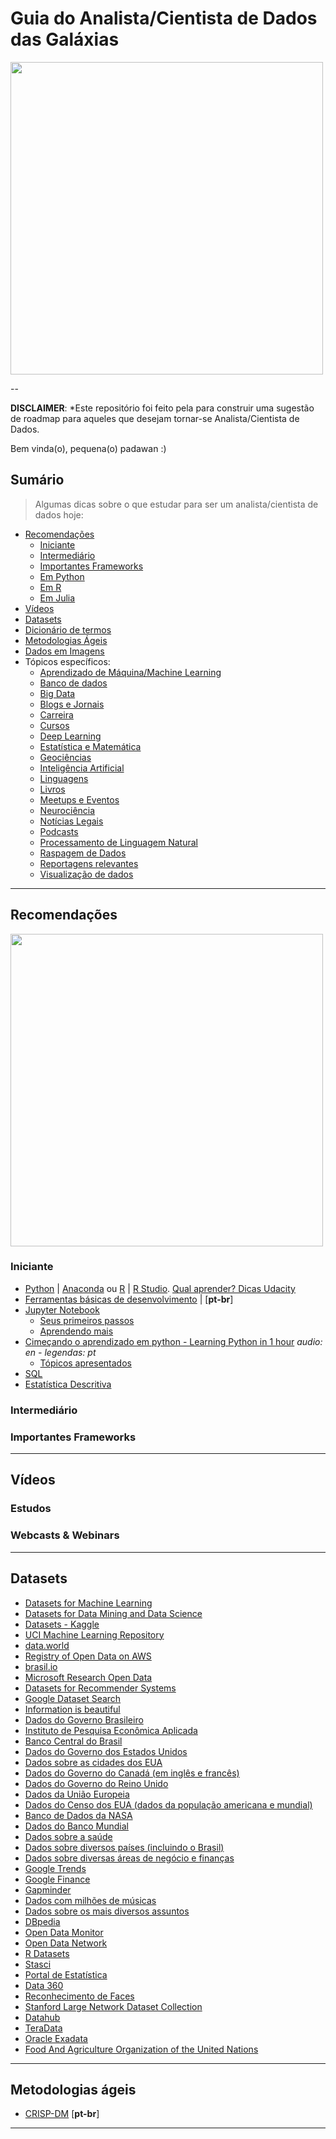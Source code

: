 # Guia do Analista/Cientista de Dados das Galáxias

<img src="https://miro.medium.com/max/1120/0*nsgXxd0kwN3qT2ks.gif" width="500">

--

**DISCLAIMER**: *Este repositório foi feito pela para construir uma sugestão de roadmap para aqueles que desejam tornar-se Analista/Cientista de Dados. 

Bem vinda(o), pequena(o) padawan :)

## Sumário

> Algumas dicas sobre o que estudar para ser um analista/cientista de dados hoje:

<!-- toc -->
  * [Recomendações](#recomendacoes)
      * [Iniciante](#iniciante)
      * [Intermediário](#intermediario)
      * [Importantes Frameworks](#importantes_frameworks)
      * [Em Python](#empython)
      * [Em R](#emr)
      * [Em Julia](#emjulia)
  * [Vídeos](#videos)
  * [Datasets](#datasets)
  * [Dicionário de termos](https://github.com/emersonrafaels/python_data_science_roadmap/blob/master/dicionario.md)
  * [Metodologias Ágeis](#metodologiasageis)
  * [Dados em Imagens](#imagens)
  * Tópicos específicos:
      * [Aprendizado de Máquina/Machine Learning]()
      * [Banco de dados]()
      * [Big Data]()
      * [Blogs e Jornais]()
      * [Carreira]()
      * [Cursos]()
      * [Deep Learning]()
      * [Estatística e Matemática]()
      * [Geociências]()
      * [Inteligência Artificial]()
      * [Linguagens]()
      * [Livros]()
      * [Meetups e Eventos]()
      * [Neurociência]()
      * [Notícias Legais]()
      * [Podcasts]()
      * [Processamento de Linguagem Natural]()
      * [Raspagem de Dados]()
      * [Reportagens relevantes]()
      * [Visualização de dados]()

--------------------------------------------------
<h2 id="recomendacoes">Recomendações</h2>

<img src="https://i.pinimg.com/originals/31/53/2d/31532d7d378053de3b8bf23c6e7bfae3.gif" width="500">

<h3 id="iniciante">Iniciante</h3>

- [Python](https://www.python.org/) | [Anaconda](https://www.anaconda.com/products/distribution) ou [R](https://cloud.r-project.org/) | [R Studio](https://www.rstudio.com/products/rstudio/download/#download). [Qual aprender? Dicas Udacity](https://blog.udacity.com/2015/01/python-vs-r-learn-first.html)
- [Ferramentas básicas de desenvolvimento](https://medium.com/pizzadedados/ferramentas-desenvolvimento-ciencia-dados-c54d112871d8) | [**pt-br**]
- [Jupyter Notebook](http://jupyter.org/) 
	- [Seus primeiros passos](https://medium.com/@pedrofullstack/introdu%C3%A7%C3%A3o-ao-jupyter-notebook-para-python-b2cf79cea31d) 
	- [Aprendendo mais](https://github.com/emersonrafaels/python_data_science_roadmap/blob/main/topicos/jupyter_notebooks.md)
- [Cimeçando o aprendizado em python - Learning Python in 1 hour](https://www.youtube.com/watch?v=kqtD5dpn9C8) *audio: en - legendas: pt*
	- [Tópicos apresentados](https://github.com/emersonrafaels/python_data_science_roadmap/blob/main/topicos/review_learn_python_1_hour.md)
- [SQL]()
- [Estatística Descritiva]()

<h3 id="intermediario">Intermediário</h3>



<h3 id="importantes_frameworks">Importantes Frameworks</h3>


--------------------------------------------------
<h2 id="videos">Vídeos</h2>

### Estudos


### Webcasts & Webinars


--------------------------------------------------
<h2 id="datasets">Datasets</h2>

 - [Datasets for Machine Learning](https://docs.google.com/spreadsheets/d/1AQvZ7-Kg0lSZtG1wlgbIsrm90HaTZrJGQMz-uKRRlFw/edit#gid=0)
 - [Datasets for Data Mining and Data Science](http://www.kdnuggets.com/datasets/index.html)
 - [Datasets - Kaggle](https://www.kaggle.com/datasets)
 - [UCI Machine Learning Repository](https://archive.ics.uci.edu/ml/datasets.html)
 - [data.world](https://data.world/)
 - [Registry of Open Data on AWS](https://registry.opendata.aws)
 - [brasil.io](https://brasil.io/datasets)
 - [Microsoft Research Open Data](https://msropendata.com/)
 - [Datasets for Recommender Systems](https://github.com/caserec/Datasets-for-Recommneder-Systems)
 - [Google Dataset Search](https://toolbox.google.com/datasetsearch)
 - [Information is beautiful](https://informationisbeautiful.net/data/)
 - [Dados do Governo Brasileiro](http://dados.gov.br)
 - [Instituto de Pesquisa Econômica Aplicada](http://www.ipeadata.gov.br)
 - [Banco Central do Brasil](https://www3.bcb.gov.br)
 - [Dados do Governo dos Estados Unidos](http://data.gov)
 - [Dados sobre as cidades dos EUA](http://datasf.org)
 - [Dados do Governo do Canadá (em inglês e francês)](http://open.canada.ca)
 - [Dados do Governo do Reino Unido](https://data.gov.uk)
 - [Dados da União Europeia](http://open-data.europa.eu/en/data)
 - [Dados do Censo dos EUA (dados da população americana e mundial)](http://www.census.gov)
 - [Banco de Dados da NASA](https://data.nasa.gov)
 - [Dados do Banco Mundial](http://data.worldbank.org)
 - [Dados sobre a saúde](http://www.healthdata.gov)
 - [Dados sobre diversos países (incluindo o Brasil)](http://knoema.com)
 - [Dados sobre diversas áreas de negócio e finanças](https://www.quandl.com)
 - [Google Trends](https://www.google.com/trends)
 - [Google Finance](https://www.google.com/finance)
 - [Gapminder](http://www.gapminder.org/data)
 - [Dados com milhões de músicas](https://aws.amazon.com/datasets/million-song-dataset)
 - [Dados sobre os mais diversos assuntos](http://www.freebase.com)
 - [DBpedia](http://wiki.dbpedia.org/)
 - [Open Data Monitor](http://opendatamonitor.eu)
 - [Open Data Network](http://www.opendatanetwork.com)
 - [R Datasets](http://www.stats4stem.org/data-sets.html)
 - [Stasci](http://www.statsci.org/datasets.html)
 - [Portal de Estatística](http://www.statista.com)
 - [Data 360](http://www.data360.org)
 - [Reconhecimento de Faces](http://www.face-rec.org/databases)
 - [Stanford Large Network Dataset Collection](http://snap.stanford.edu/data)
 - [Datahub](http://datahub.io/dataset)
 - [TeraData](teradata.com/Portuguese/Banco_de_Dados_da_Teradata)
 - [Oracle Exadata](oracle.com/exadata)
 - [Food And Agriculture Organization of the United Nations](http://www.fao.org/faostat/en/#home)

--------------------------------------------------
<h2 id="metodologiasageis">Metodologias ágeis</h2>

- [CRISP-DM](https://pt.wikipedia.org/wiki/Cross_Industry_Standard_Process_for_Data_Mining) [**pt-br**]

--------------------------------------------------
